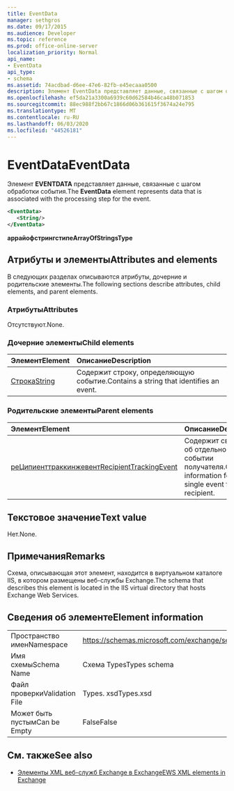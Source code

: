 ```yaml
---
title: EventData
manager: sethgros
ms.date: 09/17/2015
ms.audience: Developer
ms.topic: reference
ms.prod: office-online-server
localization_priority: Normal
api_name:
- EventData
api_type:
- schema
ms.assetid: 74acdbad-d6ee-47e6-82fb-e45ecaaa0500
description: Элемент EventData представляет данные, связанные с шагом обработки события.
ms.openlocfilehash: ef5da21a3300a6939c60d62584b46ca48b071853
ms.sourcegitcommit: 88ec988f2bb67c1866d06b361615f3674a24e795
ms.translationtype: MT
ms.contentlocale: ru-RU
ms.lasthandoff: 06/03/2020
ms.locfileid: "44526181"
---
```

# <a name="eventdata"></a><span data-ttu-id="653e5-103">EventData</span><span class="sxs-lookup"><span data-stu-id="653e5-103">EventData</span></span>

<span data-ttu-id="653e5-104">Элемент **EVENTDATA** представляет данные, связанные с шагом обработки события.</span><span class="sxs-lookup"><span data-stu-id="653e5-104">The **EventData** element represents data that is associated with the processing step for the event.</span></span> 
  
```XML
<EventData>
   <String/>
</EventData>
```

 <span data-ttu-id="653e5-105">**аррайофстрингстипе**</span><span class="sxs-lookup"><span data-stu-id="653e5-105">**ArrayOfStringsType**</span></span>
## <a name="attributes-and-elements"></a><span data-ttu-id="653e5-106">Атрибуты и элементы</span><span class="sxs-lookup"><span data-stu-id="653e5-106">Attributes and elements</span></span>

<span data-ttu-id="653e5-107">В следующих разделах описываются атрибуты, дочерние и родительские элементы.</span><span class="sxs-lookup"><span data-stu-id="653e5-107">The following sections describe attributes, child elements, and parent elements.</span></span>
  
### <a name="attributes"></a><span data-ttu-id="653e5-108">Атрибуты</span><span class="sxs-lookup"><span data-stu-id="653e5-108">Attributes</span></span>

<span data-ttu-id="653e5-109">Отсутствуют.</span><span class="sxs-lookup"><span data-stu-id="653e5-109">None.</span></span>
  
### <a name="child-elements"></a><span data-ttu-id="653e5-110">Дочерние элементы</span><span class="sxs-lookup"><span data-stu-id="653e5-110">Child elements</span></span>

|<span data-ttu-id="653e5-111">**Элемент**</span><span class="sxs-lookup"><span data-stu-id="653e5-111">**Element**</span></span>|<span data-ttu-id="653e5-112">**Описание**</span><span class="sxs-lookup"><span data-stu-id="653e5-112">**Description**</span></span>|
|:-----|:-----|
|[<span data-ttu-id="653e5-113">Строка</span><span class="sxs-lookup"><span data-stu-id="653e5-113">String</span></span>](string.md) <br/> |<span data-ttu-id="653e5-114">Содержит строку, определяющую событие.</span><span class="sxs-lookup"><span data-stu-id="653e5-114">Contains a string that identifies an event.</span></span>  <br/> |
   
### <a name="parent-elements"></a><span data-ttu-id="653e5-115">Родительские элементы</span><span class="sxs-lookup"><span data-stu-id="653e5-115">Parent elements</span></span>

|<span data-ttu-id="653e5-116">**Элемент**</span><span class="sxs-lookup"><span data-stu-id="653e5-116">**Element**</span></span>|<span data-ttu-id="653e5-117">**Описание**</span><span class="sxs-lookup"><span data-stu-id="653e5-117">**Description**</span></span>|
|:-----|:-----|
|[<span data-ttu-id="653e5-118">реЦипиенттраккинжевент</span><span class="sxs-lookup"><span data-stu-id="653e5-118">RecipientTrackingEvent</span></span>](recipienttrackingevent.md) <br/> |<span data-ttu-id="653e5-119">Содержит сведения об отдельном событии получателя.</span><span class="sxs-lookup"><span data-stu-id="653e5-119">Contains information for a single event for a recipient.</span></span>  <br/> |
   
## <a name="text-value"></a><span data-ttu-id="653e5-120">Текстовое значение</span><span class="sxs-lookup"><span data-stu-id="653e5-120">Text value</span></span>

<span data-ttu-id="653e5-121">Нет.</span><span class="sxs-lookup"><span data-stu-id="653e5-121">None.</span></span>
  
## <a name="remarks"></a><span data-ttu-id="653e5-122">Примечания</span><span class="sxs-lookup"><span data-stu-id="653e5-122">Remarks</span></span>

<span data-ttu-id="653e5-123">Схема, описывающая этот элемент, находится в виртуальном каталоге IIS, в котором размещены веб-службы Exchange.</span><span class="sxs-lookup"><span data-stu-id="653e5-123">The schema that describes this element is located in the IIS virtual directory that hosts Exchange Web Services.</span></span>
  
## <a name="element-information"></a><span data-ttu-id="653e5-124">Сведения об элементе</span><span class="sxs-lookup"><span data-stu-id="653e5-124">Element information</span></span>

|||
|:-----|:-----|
|<span data-ttu-id="653e5-125">Пространство имен</span><span class="sxs-lookup"><span data-stu-id="653e5-125">Namespace</span></span>  <br/> |https://schemas.microsoft.com/exchange/services/2006/types  <br/> |
|<span data-ttu-id="653e5-126">Имя схемы</span><span class="sxs-lookup"><span data-stu-id="653e5-126">Schema Name</span></span>  <br/> |<span data-ttu-id="653e5-127">Схема Types</span><span class="sxs-lookup"><span data-stu-id="653e5-127">Types schema</span></span>  <br/> |
|<span data-ttu-id="653e5-128">Файл проверки</span><span class="sxs-lookup"><span data-stu-id="653e5-128">Validation File</span></span>  <br/> |<span data-ttu-id="653e5-129">Types. xsd</span><span class="sxs-lookup"><span data-stu-id="653e5-129">Types.xsd</span></span>  <br/> |
|<span data-ttu-id="653e5-130">Может быть пустым</span><span class="sxs-lookup"><span data-stu-id="653e5-130">Can be Empty</span></span>  <br/> |<span data-ttu-id="653e5-131">False</span><span class="sxs-lookup"><span data-stu-id="653e5-131">False</span></span>  <br/> |
   
## <a name="see-also"></a><span data-ttu-id="653e5-132">См. также</span><span class="sxs-lookup"><span data-stu-id="653e5-132">See also</span></span>



- [<span data-ttu-id="653e5-133">Элементы XML веб-служб Exchange в Exchange</span><span class="sxs-lookup"><span data-stu-id="653e5-133">EWS XML elements in Exchange</span></span>](ews-xml-elements-in-exchange.md)


